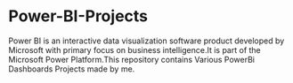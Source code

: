 # Power-BI-Projects

Power BI is an interactive data visualization software product developed by Microsoft with primary focus on business intelligence.It is part of the Microsoft Power Platform.This repository contains Various PowerBi Dashboards Projects made by me.
